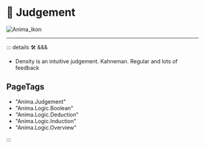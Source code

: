# 💭 <anima>Judgement</anima>

![Anima_Ikon](/Ikon/Anima_Ikon.png)

---

<!-- =================================================== -->
<!-- =================================================== -->
<!-- =================================================== -->
<!-- =================================================== -->
<!-- =================================================== -->
::: details 🛠 <dev>&&&</dev>

- Density is an intuitive judgement. Kahneman. Regular and lots of feedback

<h2>PageTags</h2>

- "Anima.Judgement"
- "Anima.Logic.Boolean"
- "Anima.Logic.Deduction"
- "Anima.Logic.Induction"
- "Anima.Logic.Overview"

:::
